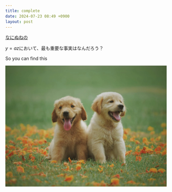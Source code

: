```yaml
---
title: complete
date: 2024-07-23 08:49 +0900
layout: post
---
```

[なにぬねの](../_ja/なにぬねの.md)

$y=az$において、最も重要な事実はなんだろう？

So you can find this

![dogs](../assets/images/dogs.webp)